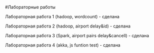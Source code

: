 #Лабораторные работы

Лабораторная работа 1 (hadoop, wordcount) - сделана  

Лабораторная работа 2 (hadoop, airport delay&id) - сделана  

Лабораторная работа 3 (Spark, airport pairs delay&cancell) - сделана  

Лабораторная работа 4 (akka, js funtion test) - сделана  



